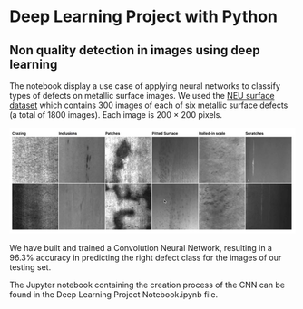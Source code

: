 # Deep Learning Project with Python
## Non quality detection in images using deep learning  

The notebook display a use case of applying neural networks to classify types of defects on metallic surface images.
We used the [NEU surface dataset](http://faculty.neu.edu.cn/yunhyan/NEU_surface_defect_database.html) which contains 300 images of each of six metallic surface defects (a total of 1800 images). Each image is 200 × 200 pixels. 

![](Images/steeldefects.JPG)

We have built and trained a Convolution Neural Network, resulting in a 96.3% accuracy in predicting the right defect class for the images of our testing set. 

The Jupyter notebook containing the creation process of the CNN can be found in the Deep Learning Project Notebook.ipynb file.




